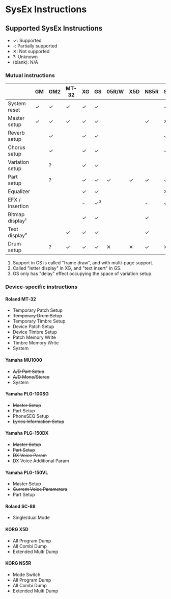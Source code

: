 # SysEx Instructions
## Supported SysEx Instructions
* ✓: Supported
* -: Partially supported
* ✕: Not supported
* ?: Unknown
* (blank): N/A

### Mutual instructions
|                 | GM | GM2 | MT-32 | XG | GS | 05R/W | X5D | NS5R | SD | GMega | GMega LX | SG-01 | GZ-50M |
| --------------- | -- | --- | ----- | -- | -- | ----- | --- | ---- | -- | ----- | -------- | ----- | ------ |
| System reset    | ✓  | ✓   | ✓     | ✓  | ✓  |       |     |      | ✓  | ✓     | ✓        | ✓     |        |
| Master setup    | ✓  | ✓   | ✓     | ✓  | ✓  |       |     | ✓    | ✕  | ✓     | ✓        |       |        |
| Reverb setup    |    | ✓   |       | ✓  | ✓  |       |     |      | ✓  | ✓     | ✓        | ✓     | ✓      |
| Chorus setup    |    | ✓   |       | ✓  | ✓  |       |     |      | ✓  | ✓     | ✓        | ✓     | ✓      |
| Variation setup |    | ?   |       | ✓  | ✓  |       |     |      |    |       |          |       |        |
| Part setup      |    | ?   |       | ✓  | ✓  | ✓     | ✓   | ✓    | ✓  | ✓     | ✓        |       |        |
| Equalizer       |    |     |       | ✓  | ✓  |       |     |      | ✕  |       |          |       |        |
| EFX / insertion |    |     |       | -  | ✓³ |       |     | -    | ✓  |       |          |       |        |
| Bitmap display¹ |    |     |       | ✓  | ✓  |       |     | ✓    |    |       |          |       |        |
| Text display²   |    |     | ✓     | ✓  | ✓  |       |     | ✓    |    |       |          |       |        |
| Drum setup      |    | ?   | ✓     | ✓  | ✓  | ✕     | ✕   | ✓    | ✕  | ✕     | ✕        |       |        |

1. Support in GS is called "frame draw", and with multi-page support.
2. Called "letter display" in XG, and "text insert" in GS.
3. GS only has "delay" effect occupying the space of variation setup.

### Device-specific instructions
#### Roland MT-32
* Temporary Patch Setup
* ~~Temporary Drum Setup~~
* Temporary Timbre Setup
* Device Patch Setup
* Device Timbre Setup
* Patch Memory Write
* Timbre Memory Write
* System

#### Yamaha MU1000
* ~~A/D Part Setup~~
* ~~A/D Mono/Stereo~~
* System

#### Yamaha PLG-100SG
* ~~Master Setup~~
* ~~Part Setup~~
* PhoneSEQ Setup
* ~~Lyrics Information Setup~~

#### Yamaha PLG-150DX
* ~~Master Setup~~
* ~~Part Setup~~
* ~~DX Voice Param~~
* ~~DX Voice Additional Param~~

#### Yamaha PLG-150VL
* ~~Master Setup~~
* ~~Current Voice Parameters~~
* Part Setup

#### Roland SC-88
* Single/dual Mode

#### KORG X5D
* All Program Dump
* All Combi Dump
* Extended Multi Dump

#### KORG NS5R
* Mode Switch
* All Program Dump
* All Combi Dump
* Extended Multi Dump
